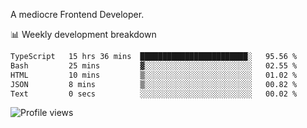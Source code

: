 A mediocre Frontend Developer.

📊 Weekly development breakdown
<!--START_SECTION:waka-->

```txt
TypeScript   15 hrs 36 mins  ████████████████████████░   95.56 %
Bash         25 mins         ▓░░░░░░░░░░░░░░░░░░░░░░░░   02.55 %
HTML         10 mins         ▒░░░░░░░░░░░░░░░░░░░░░░░░   01.02 %
JSON         8 mins          ▒░░░░░░░░░░░░░░░░░░░░░░░░   00.82 %
Text         0 secs          ░░░░░░░░░░░░░░░░░░░░░░░░░   00.02 %
```

<!--END_SECTION:waka-->

<img src="https://gpvc.arturio.dev/iqbalfasri" alt="Profile views"/>
